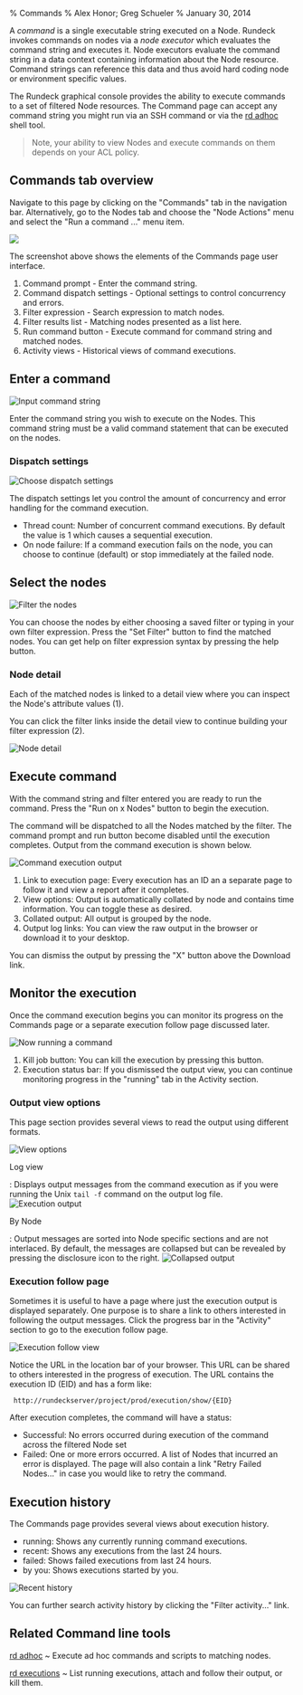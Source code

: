% Commands
% Alex Honor; Greg Schueler
% January 30, 2014

A _command_ is a single executable string executed on a Node.
Rundeck invokes commands on nodes via a *node executor*
which evaluates the command string and executes it.
Node executors evaluate the command string in a data context
containing information about the Node resource. Command strings
can reference this data and thus avoid hard coding node or environment
specific values.


The Rundeck graphical console provides the ability to execute
commands to a set of filtered Node resources.
The Command page can accept any command string you might run
via an SSH command or via the [rd adhoc](https://rundeck.github.io/rundeck-cli/commands/#adhoc) shell tool.

> Note, your ability to view Nodes and execute commands on them
depends on your ACL policy.

## Commands tab overview

Navigate to this page by clicking on the "Commands" tab in the navigation
bar. Alternatively, go to the Nodes tab and choose the "Node Actions" menu
and select the "Run a command ..." menu item.

![](/figures/fig0207.png)

The screenshot above shows the elements of the Commands page user interface.

1. Command prompt - Enter the command string.
2. Command dispatch settings - Optional settings to control concurrency and errors.
3. Filter expression - Search expression to match nodes.
4. Filter results list - Matching nodes presented as a list here.
5. Run command button - Execute command for command string and matched nodes.
6. Activity views - Historical views of command executions.


## Enter a command

![Input command string](/figures/fig0207-a.png)


Enter the command string you wish to execute on the Nodes. This command
string must be a valid command statement that can be executed on the nodes.

### Dispatch settings

![Choose dispatch settings](/figures/fig0208-b.png)

The dispatch settings let you control the amount of concurrency and error
handling for the command execution.

* Thread count: Number of concurrent command executions. By default the value is 1 which causes a sequential execution.
* On node failure: If a command execution fails on the node, you can choose to continue (default) or stop immediately at the failed node.

## Select the nodes

![Filter the nodes](/figures/fig0207-b.png)

You can choose the nodes by either choosing a saved filter or typing in your own
filter expression. Press the "Set Filter" button to find the matched nodes.
You can get help on filter expression syntax by pressing the help button.

### Node detail

Each of the matched nodes is linked to a detail view where you can inspect
the Node's attribute values (1).

You can click the filter links inside the detail
view to continue building your filter expression (2).

![Node detail](/figures/fig0208-a.png)

## Execute command

With the command string and filter entered you are ready to run the command.
Press the "Run on x Nodes" button to begin the execution.

The command will be
dispatched to all the Nodes matched by the filter.
The command prompt and run button become disabled until
the execution completes. Output from the command execution is shown
below.

![Command execution output](/figures/fig0208.png)

1. Link to execution page: Every execution has an ID an a separate page to follow it and view a report after it completes.
2. View options: Output is automatically collated by node and contains time information. You can toggle these as desired.
3. Collated output: All output is grouped by the node.
4. Output log links: You can view the raw output in the browser or download it to your desktop.

You can dismiss the output by pressing the "X" button above the Download link.

## Monitor the execution

Once the command execution begins you can monitor its progress on the
Commands page or a separate execution follow page discussed later.

![Now running a command](/figures/fig0207-c.png)

1. Kill job button: You can kill the execution by pressing this button.
2. Execution status bar: If you dismissed the output view, you can continue monitoring progress in the "running" tab in the Activity section.


### Output view options

This page section provides several views to read the output using different formats.

![View options](/figures/fig0209.png)


Log view

:   Displays output messages from the command execution as if you were
    running the Unix `tail -f` command on the output log file.
    ![Execution output](/figures/fig0208.png)

By Node

:   Output messages are sorted into Node specific sections and are not
    interlaced. By default, the messages are collapsed but can be
    revealed by pressing the disclosure icon to the right.
    ![Collapsed output](/figures/fig0210.png)


### Execution follow page

Sometimes it is useful to have a page where just the execution output
is displayed separately. One purpose is to share a link to others
interested in following the output messages. Click the progress bar
in the "Activity" section to go to the execution follow page.


![Execution follow view](/figures/fig0207-d.png)

Notice the URL in the location bar of your browser. This URL can
be shared to others interested in the progress of execution. The URL
contains the execution ID (EID) and has a form like:

     http://rundeckserver/project/prod/execution/show/{EID}


After execution completes, the command will have a status:

* Successful: No errors occurred during execution of the command
  across the filtered Node set
* Failed: One or more errors occurred. A list of Nodes that incurred
  an error is displayed. The page will also contain a link "Retry
  Failed Nodes..." in case you would like to retry the command.



## Execution history
The Commands page provides several views about execution history.

* running: Shows any currently running command executions.
* recent: Shows any executions from the last 24 hours.
* failed: Shows failed executions from last 24 hours.
* by you: Shows executions started by you.

![Recent history](/figures/fig0207-e.png)

You can further search activity history by clicking the "Filter activity..." link.

## Related Command line tools

[rd adhoc](https://rundeck.github.io/rundeck-cli/commands/#adhoc)
  ~ Execute ad hoc commands and scripts to matching nodes.

[rd executions](https://rundeck.github.io/rundeck-cli/commands/#executions)
  ~ List running executions, attach and follow their output, or kill them.


